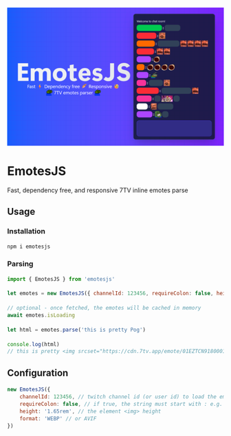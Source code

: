 ![banner](.github/images/banner.png)

# EmotesJS

Fast, dependency free, and responsive 7TV inline emotes parse

## Usage

### Installation
```sh
npm i emotesjs
```

### Parsing
```js
import { EmotesJS } from 'emotesjs'

let emotes = new EmotesJS({ channelId: 123456, requireColon: false, height: '1.65rem', format: 'WEBP' })

// optional - once fetched, the emotes will be cached in memory
await emotes.isLoading

let html = emotes.parse('this is pretty Pog')

console.log(html) 
// this is pretty <img srcset="https://cdn.7tv.app/emote/01EZTCN91800012PTN006Q50PR/4x.webp 128w, https://cdn.7tv.app/emote/01EZTCN91800012PTN006Q50PR/3x.webp 96w, https://cdn.7tv.app/emote/01EZTCN91800012PTN006Q50PR/2x.webp 64w, https://cdn.7tv.app/emote/01EZTCN91800012PTN006Q50PR/1x.webp 32w, " alt="Pog" style="height:1.65rem"/>
```

## Configuration

```js
new EmotesJS({ 
    channelId: 123456, // twitch channel id (or user id) to load the emotes
    requireColon: false, // if true, the string must start with : e.g. :Pog
    height: '1.65rem', // the element <img> height
    format: 'WEBP' // or AVIF
})
```
